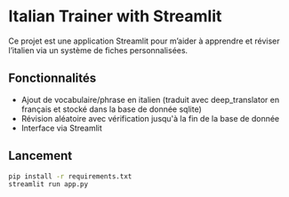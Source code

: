 # Italian Trainer with Streamlit

Ce projet est une application Streamlit pour m’aider à apprendre et réviser l’italien via un système de fiches personnalisées.

## Fonctionnalités

- Ajout de vocabulaire/phrase en italien (traduit avec deep_translator en français et stocké dans la base de donnée sqlite)
- Révision aléatoire avec vérification jusqu'à la fin de la base de donnée
- Interface via Streamlit

## Lancement

```bash
pip install -r requirements.txt
streamlit run app.py
